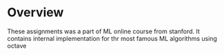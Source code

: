 # Overview 
These assignments was a part of ML online course from stanford. It contains internal implementation for thr most famous ML algorithms using octave 
